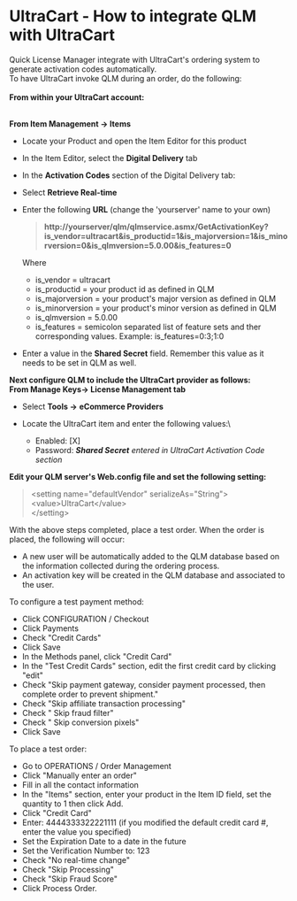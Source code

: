 # UltraCart - How to integrate QLM with UltraCart

Quick License Manager integrate with UltraCart's ordering system to generate activation codes automatically.\
To have UltraCart invoke QLM during an order, do the following:\
\
**From within your UltraCart account:**

\
**From Item Management -> Items**

* Locate your Product and open the Item Editor for this product
* In the Item Editor, select the **Digital Delivery** tab
* In the **Activation Codes** section of the Digital Delivery tab:
* Select **Retrieve Real-time**
*   Enter the following **URL** (change the 'yourserver' name to your own)

    > **http://yourserver/qlm/qlmservice.asmx/GetActivationKey?is\_vendor=ultracart\&is\_productid=1\&is\_majorversion=1\&is\_minorversion=0\&is\_qlmversion=5.0.00\&is\_features=0**

    Where

    * is\_vendor = ultracart
    * is\_productid = your product id as defined in QLM
    * is\_majorversion = your product's major version as defined in QLM
    * is\_minorversion = your product's minor version as defined in QLM
    * is\_qlmversion = 5.0.00
    * is\_features = semicolon separated list of feature sets and ther corresponding values. Example: is\_features=0:3;1:0
* Enter a value in the **Shared Secret** field. Remember this value as it needs to be set in QLM as well.

**Next configure QLM to include the UltraCart provider as follows:**\
**From Manage Keys-> License Management tab**

* Select **Tools ->** **eCommerce Providers**
* Locate the UltraCart item and enter the following values:\

  * Enabled: \[X]
  * Password: _**Shared Secret** entered in UltraCart Activation Code section_

**Edit your QLM server's Web.config file and set the following setting:**

> \<setting name="defaultVendor" serializeAs="String">\
> \<value>UltraCart\</value>\
> \</setting>

&#x20;

With the above steps completed, place a test order. When the order is placed, the following will occur:

* A new user will be automatically added to the QLM database based on the information collected during the ordering process.
* An activation key will be created in the QLM database and associated to the user.

To configure a test payment method:

* Click  CONFIGURATION / Checkout
* Click Payments
* Check "Credit Cards"
* Click Save
* In the Methods panel, click "Credit Card"
* In the "Test Credit Cards" section, edit the first credit card by clicking "edit"
* Check "Skip payment gateway, consider payment processed, then complete order to prevent shipment."
* Check "Skip affiliate transaction processing"
* Check " Skip fraud filter"
* Check " Skip conversion pixels"
* Click Save

To place a test order:

* Go to OPERATIONS / Order Management
* Click "Manually enter an order"
* Fill in all the contact information
* In the "Items" section, enter your product in the Item ID field, set the quantity to 1 then click Add.
* Click "Credit Card"
* Enter: 4444333322221111 (if you modified the default credit card #, enter the value you specified)
* Set the Expiration Date to a date in the future
* Set the Verification Number to: 123
* Check "No real-time change"
* Check "Skip Processing"
* Check "Skip Fraud Score"
* Click Process Order.
